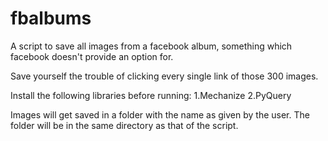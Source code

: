 fbalbums
========

A script to save all images from a facebook album, something which facebook doesn't provide an option for. 

Save yourself the trouble of clicking every single link of those 300 images.

Install the following libraries before running:
    1.Mechanize
    2.PyQuery
  
Images will get saved in a folder with the name as given by the user.
The folder will be in the same directory as that of the script.
